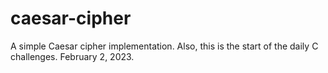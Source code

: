 # caesar-cipher
A simple Caesar cipher implementation. Also, this is the start of the daily C challenges.
February 2, 2023.
